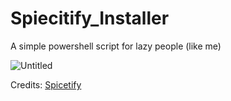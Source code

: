 # Spiecitify_Installer
A simple powershell script for lazy people (like me)

![Untitled](https://github.com/VforVolcano/Spiecitify_Installer/assets/61471004/6a45558f-b380-475b-9f9e-d87a886fcd59)


Credits:
[Spicetify](https://github.com/spicetify)
